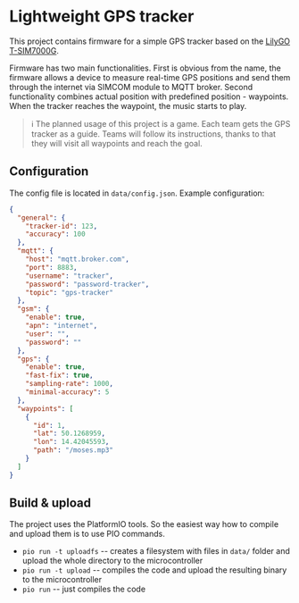 # Lightweight GPS tracker

This project contains firmware for a simple GPS tracker based on the [LilyGO T-SIM7000G](https://github.com/Xinyuan-LilyGO/LilyGO-T-SIM7000G).

Firmware has two main functionalities. First is obvious from the name, the firmware allows a device to measure real-time GPS positions and send them through the internet via SIMCOM module to MQTT broker.
Second functionality combines actual position with predefined position - waypoints. When the tracker reaches the waypoint, the music starts to play.

> :information_source: The planned usage of this project is a game. Each team gets the GPS tracker as a guide. Teams will follow its instructions, thanks to that they will visit all waypoints and reach the goal.

## Configuration

The config file is located in `data/config.json`. Example configuration:

```json
{
  "general": {
    "tracker-id": 123,
    "accuracy": 100
  },
  "mqtt": {
    "host": "mqtt.broker.com",
    "port": 8883,
    "username": "tracker",
    "password": "password-tracker",
    "topic": "gps-tracker"
  },
  "gsm": {
    "enable": true,
    "apn": "internet",
    "user": "",
    "password": ""
  },
  "gps": {
    "enable": true,
    "fast-fix": true,
    "sampling-rate": 1000,
    "minimal-accuracy": 5
  },
  "waypoints": [
    {
      "id": 1,
      "lat": 50.1268959,
      "lon": 14.42045593,
      "path": "/moses.mp3"
    }
  ]
}
```

## Build & upload

The project uses the PlatformIO tools. So the easiest way how to compile and upload them is to use PIO commands.

- `pio run -t uploadfs` -- creates a filesystem with files in `data/` folder and upload the whole directory to the microcontroller
- `pio run -t upload` -- compiles the code and upload the resulting binary to the microcontroller
- `pio run` -- just compiles the code
